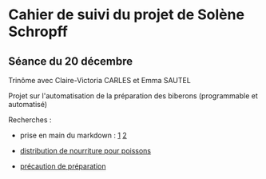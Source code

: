 Cahier de suivi du projet de Solène Schropff
====

Séance du 20 décembre
----

Trinôme avec Claire-Victoria CARLES et Emma SAUTEL

Projet sur l'automatisation de la préparation des biberons (programmable et automatisé)

Recherches :

- prise en main du markdown : [1](https://blog.wax-o.com/2014/04/tutoriel-un-guide-pour-bien-commencer-avec-markdown/) [2](https://openclassrooms.com/courses/redigez-en-markdown)

- [distribution de nourriture pour poissons](http://forum.arduino.cc/index.php?topic=377612.0)

- [précaution de préparation](https://www.ameli.fr/assure/sante/themes/alimentation-0-3-ans/preparer-biberon)

